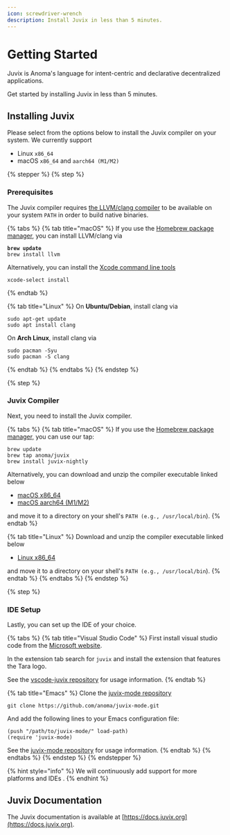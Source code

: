 ```yaml
---
icon: screwdriver-wrench
description: Install Juvix in less than 5 minutes.
---
```


# Getting Started

Juvix is Anoma's language for intent-centric and declarative decentralized applications.&#x20;

Get started by installing Juvix in less than 5 minutes.

## Installing Juvix

Please select from the options below to install the Juvix compiler on your system. We currently support

* Linux `x86_64`
* macOS `x86_64` and `aarch64 (M1/M2)`

{% stepper %}
{% step %}
### Prerequisites

The Juvix compiler requires [the LLVM/clang compiler](https://llvm.org) to be available on your system `PATH` in order to build native binaries.

{% tabs %}
{% tab title="macOS" %}
If you use the [Homebrew package manager](https://brew.sh), you can install LLVM/clang via

<pre><code><strong>brew update
</strong>brew install llvm
</code></pre>

Alternatively, you can install the [Xcode command line tools](https://developer.apple.com/xcode/resources/)

```
xcode-select install
```
{% endtab %}

{% tab title="Linux" %}
On **Ubuntu/Debian**, install clang via

```
sudo apt-get update
sudo apt install clang
```

On **Arch Linux**, install clang via

```
sudo pacman -Syu
sudo pacman -S clang
```
{% endtab %}
{% endtabs %}
{% endstep %}

{% step %}
### Juvix Compiler

Next, you need to install the Juvix compiler.

{% tabs %}
{% tab title="macOS" %}
If you use the [Homebrew package manager,](https://brew.sh) you can use our tap:

```shell
brew update
brew tap anoma/juvix
brew install juvix-nightly
```

Alternatively, you can download and unzip the compiler executable linked below

* [macOS x86\_64](https://github.com/anoma/juvix/releases/latest/download/juvix-macos-x86_64.tar.gz)
* [macOS aarch64 (M1/M2)](https://github.com/anoma/juvix/releases/latest/download/juvix-macos-aarch64.tar.gz)

and move it to a directory on your shell's `PATH (e.g., /usr/local/bin`).
{% endtab %}

{% tab title="Linux" %}
Download and unzip the compiler executable linked below

* [Linux x86\_64](https://github.com/anoma/juvix/releases/latest/download/juvix-linux-x86_64.tar.gz)

and move it to a directory on your shell's `PATH (e.g., /usr/local/bin`).
{% endtab %}
{% endtabs %}
{% endstep %}

{% step %}
### IDE Setup

Lastly, you can set up the IDE of your choice.

{% tabs %}
{% tab title="Visual Studio Code" %}
First install visual studio code from the [Microsoft website](https://code.visualstudio.com/download).

In the extension tab search for `juvix` and install the extension that features the Tara logo.

See the [vscode-juvix repository](https://github.com/anoma/vscode-juvix) for usage information.
{% endtab %}

{% tab title="Emacs" %}
Clone the [juvix-mode repository](https://github.com/anoma/juvix-mode.git)

```shell
git clone https://github.com/anoma/juvix-mode.git
```

And add the following lines to your Emacs configuration file:

```emacs-lisp
(push "/path/to/juvix-mode/" load-path)
(require 'juvix-mode)
```

See the [juvix-mode repository](https://github.com/anoma/juvix-mode.git) for usage information.
{% endtab %}
{% endtabs %}
{% endstep %}
{% endstepper %}

{% hint style="info" %}
We will continuously add support for more platforms and IDEs .
{% endhint %}

## Juvix Documentation

The Juvix documentation is available at [https://docs.juvix.org](https://docs.juvix.org).
